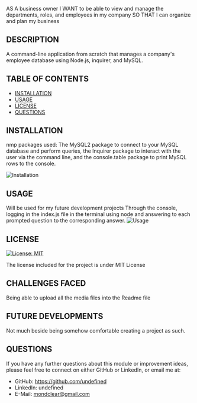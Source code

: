 AS A business owner
I WANT to be able to view and manage the departments, roles, and employees in my company
SO THAT I can organize and plan my business


## DESCRIPTION
A command-line application from scratch that manages a company's employee database using Node.js, inquirer, and MySQL.

## TABLE OF CONTENTS
- [INSTALLATION](#installation)
- [USAGE](#usage)
- [LICENSE](#license)
- [QUESTIONS](#questions)

## INSTALLATION
nmp packages used: The MySQL2 package to connect to your MySQL database and perform queries, the Inquirer package to interact with the user via the command line, and the console.table package to print MySQL rows to the console.
                    
![Installation]()

    
## USAGE
Will be used for my future development projects
Through the console, logging in the index.js file in the terminal using node and answering to each prompted question to the corresponding answer.
![Usage](images//Users/chrismugisha/Desktop/readm/images/title.png)
    
## LICENSE
[![License: MIT](https://img.shields.io/badge/License-MIT-yellow.svg)](https://opensource.org/licenses/MIT)


The license included for the project is under MIT License

## CHALLENGES FACED
Being able to upload all the media files into the Readme file

## FUTURE DEVELOPMENTS
Not much beside being somehow comfortable creating a project as such.

## QUESTIONS
If you have any further questions about this module or improvement ideas, please feel free to connect on either GitHub or LinkedIn, or email me at:
* GitHub: https://github.com/undefined
* LinkedIn: undefined
* E-Mail: mondclear@gmail.com